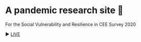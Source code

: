 # A pandemic research site :space_invader:
For the Social Vulnerability and Resilience in CEE Survey 2020

:arrow_forward: [LIVE](http://tsmk.hu/)
